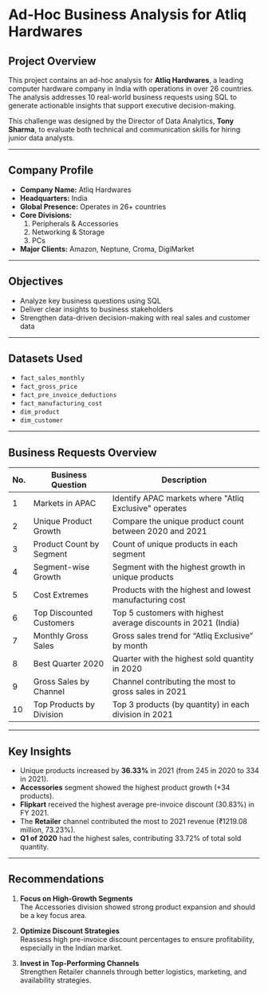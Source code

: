 # Ad-Hoc Business Analysis for Atliq Hardwares

## Project Overview

This project contains an ad-hoc analysis for **Atliq Hardwares**, a leading computer hardware company in India with operations in over 26 countries. The analysis addresses 10 real-world business requests using SQL to generate actionable insights that support executive decision-making.

This challenge was designed by the Director of Data Analytics, **Tony Sharma**, to evaluate both technical and communication skills for hiring junior data analysts.

---

## Company Profile

- **Company Name:** Atliq Hardwares  
- **Headquarters:** India  
- **Global Presence:** Operates in 26+ countries  
- **Core Divisions:**
  1. Peripherals & Accessories  
  2. Networking & Storage  
  3. PCs  
- **Major Clients:** Amazon, Neptune, Croma, DigiMarket

---

## Objectives

- Analyze key business questions using SQL  
- Deliver clear insights to business stakeholders  
- Strengthen data-driven decision-making with real sales and customer data

---

## Datasets Used

- `fact_sales_monthly`  
- `fact_gross_price`  
- `fact_pre_invoice_deductions`  
- `fact_manufacturing_cost`  
- `dim_product`  
- `dim_customer`

---

## Business Requests Overview

| No. | Business Question | Description |
|-----|-------------------|-------------|
| 1 | Markets in APAC | Identify APAC markets where "Atliq Exclusive" operates |
| 2 | Unique Product Growth | Compare the unique product count between 2020 and 2021 |
| 3 | Product Count by Segment | Count of unique products in each segment |
| 4 | Segment-wise Growth | Segment with the highest growth in unique products |
| 5 | Cost Extremes | Products with the highest and lowest manufacturing cost |
| 6 | Top Discounted Customers | Top 5 customers with highest average discounts in 2021 (India) |
| 7 | Monthly Gross Sales | Gross sales trend for “Atliq Exclusive” by month |
| 8 | Best Quarter 2020 | Quarter with the highest sold quantity in 2020 |
| 9 | Gross Sales by Channel | Channel contributing the most to gross sales in 2021 |
| 10 | Top Products by Division | Top 3 products (by quantity) in each division in 2021 |

---

## Key Insights

- Unique products increased by **36.33%** in 2021 (from 245 in 2020 to 334 in 2021).
- **Accessories** segment showed the highest product growth (+34 products).
- **Flipkart** received the highest average pre-invoice discount (30.83%) in FY 2021.
- The **Retailer** channel contributed the most to 2021 revenue (₹1219.08 million, 73.23%).
- **Q1 of 2020** had the highest sales, contributing 33.72% of total sold quantity.

---

## Recommendations

1. **Focus on High-Growth Segments**  
   The Accessories division showed strong product expansion and should be a key focus area.

2. **Optimize Discount Strategies**  
   Reassess high pre-invoice discount percentages to ensure profitability, especially in the Indian market.

3. **Invest in Top-Performing Channels**  
   Strengthen Retailer channels through better logistics, marketing, and availability strategies.
